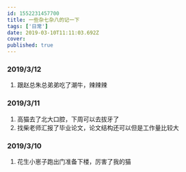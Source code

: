 ```yaml
---
id: 1552231457700
title: 一些杂七杂八的记一下
tags: ['日常']
date: 2019-03-10T11:11:03.692Z
cover:
published: true
---
```


### 2019/3/12

1. 跟赵总朱总弟弟吃了潮牛，辣辣辣

### 2019/3/11

1. 高猫去了北大口腔，下周可以去拔牙了
2. 找柴老师汇报了毕业论文，论文结构还可以但是工作量比较大

### 2019/3/10

1. 花生小崽子跑出门准备下楼，厉害了我的猫
